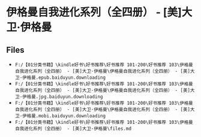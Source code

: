 # 伊格曼自我进化系列（全四册） - [美]大卫·伊格曼

## Files

- `F:/【01分类书籍】\kindle好书\好书推荐\好书推荐 101-200\好书推荐 103\伊格曼自我进化系列（全四册） - [美]大卫·伊格曼\伊格曼自我进化系列（全四册） - [美]大卫·伊格曼.epub.baiduyun.downloading`
- `F:/【01分类书籍】\kindle好书\好书推荐\好书推荐 101-200\好书推荐 103\伊格曼自我进化系列（全四册） - [美]大卫·伊格曼\伊格曼自我进化系列（全四册） - [美]大卫·伊格曼.jpg.baiduyun.downloading`
- `F:/【01分类书籍】\kindle好书\好书推荐\好书推荐 101-200\好书推荐 103\伊格曼自我进化系列（全四册） - [美]大卫·伊格曼\伊格曼自我进化系列（全四册） - [美]大卫·伊格曼.mobi.baiduyun.downloading`
- `F:/【01分类书籍】\kindle好书\好书推荐\好书推荐 101-200\好书推荐 103\伊格曼自我进化系列（全四册） - [美]大卫·伊格曼\files.md`
